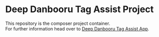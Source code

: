 # Deep Danbooru Tag Assist Project

This repository is the composer project container.  
For further information head over to [Deep Danbooru Tag Assist App](https://github.com/ramsterhad/deep-danbooru-tag-assist-app).
